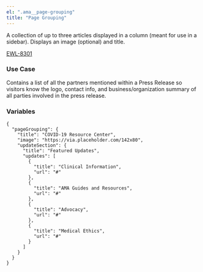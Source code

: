 ```yaml
---
el: ".ama__page-grouping"
title: "Page Grouping"
---
```


A collection of up to three articles displayed in a column (meant for use in a sidebar). Displays an image (optional) and title.

[EWL-8301](https://issues.ama-assn.org/browse/EWL-8301)

### Use Case
Contains a list of all the partners mentioned within a Press Release so visitors know the logo, contact info, and business/organization summary of all parties involved in the press release.

### Variables
~~~
{
  "pageGrouping": {
    "title": "COVID-19 Resource Center",
    "image": "https://via.placeholder.com/142x80",
    "updateSection": {
      "title": "Featured Updates",
      "updates": [
        {
          "title": "Clinical Information",
          "url": "#"
        },
        {
          "title": "AMA Guides and Resources",
          "url": "#"
        },
        {
          "title": "Advocacy",
          "url": "#"
        },
        {
          "title": "Medical Ethics",
          "url": "#"
        }
      ]
    }
  }
}
~~~
